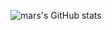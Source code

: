![mars's GitHub stats](https://github-readme-stats.vercel.app/api?username=Mwasigwa2&show_icons=true&theme=transparent)
